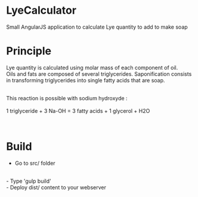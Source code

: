 # LyeCalculator


Small AngularJS application to calculate Lye quantity to add to make soap


<h1>Principle</h1>

Lye quantity is calculated using molar mass of each component of oil.
<br>
Oils and fats are composed of several triglycerides. Saponification consists in transforming triglycerides into single fatty acids that are soap.

<br>This reaction is possible with sodium hydroxyde : 
<br>
<br>
1 triglyceride + 3 Na-OH = 3 fatty acids + 1 glycerol + H2O

<br>

<h1>Build</h1>

- Go to src/ folder 
<br>
- Type 'gulp build'
<br>
- Deploy dist/ content to your webserver

